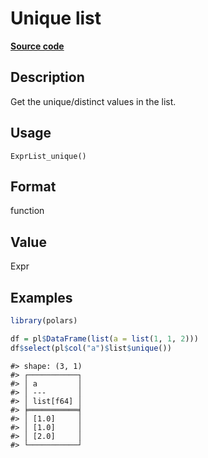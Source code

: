 
# Unique list

[**Source code**](https://github.com/pola-rs/r-polars/tree/3908b5beab9ec917b825bad8f9a820caad37cb4a/R/expr__list.R#L106)

## Description

Get the unique/distinct values in the list.

## Usage

<pre><code class='language-R'>ExprList_unique()
</code></pre>

## Format

function

## Value

Expr

## Examples

``` r
library(polars)

df = pl$DataFrame(list(a = list(1, 1, 2)))
df$select(pl$col("a")$list$unique())
```

    #> shape: (3, 1)
    #> ┌───────────┐
    #> │ a         │
    #> │ ---       │
    #> │ list[f64] │
    #> ╞═══════════╡
    #> │ [1.0]     │
    #> │ [1.0]     │
    #> │ [2.0]     │
    #> └───────────┘
